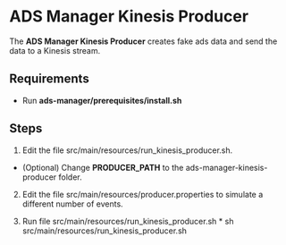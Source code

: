 # ADS Manager Kinesis Producer

The **ADS Manager Kinesis Producer** creates fake ads data and send the data to a Kinesis stream.

## Requirements
 + Run **ads-manager/prerequisites/install.sh**

## Steps
 1. Edit the file src/main/resources/run_kinesis_producer.sh.
   * (Optional) Change **PRODUCER_PATH** to the ads-manager-kinesis-producer folder.

 2. Edit the file src/main/resources/producer.properties to simulate a different number of events.

 3. Run file src/main/resources/run_kinesis_producer.sh
        * sh src/main/resources/run_kinesis_producer.sh


